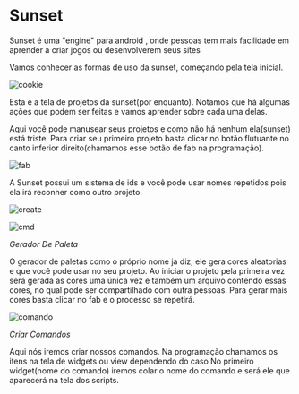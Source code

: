 # Sunset
Sunset é uma "engine" para android , onde pessoas tem mais facilidade em aprender a criar jogos ou desenvolverem seus sites


Vamos conhecer as formas de uso da sunset, começando pela tela inicial.

![cookie](https://user-images.githubusercontent.com/65344982/114322609-8c841c80-9af7-11eb-8e7a-efba82f4c105.jpg)

Esta é a tela de projetos da sunset(por enquanto). Notamos que há algumas ações que podem ser feitas e vamos aprender sobre cada uma delas.

Aqui você pode manusear seus projetos e como não há nenhum ela(sunset) está triste. Para criar seu primeiro projeto basta clicar no botão flutuante no canto inferior direito(chamamos esse botão de fab na programação).

![fab](https://user-images.githubusercontent.com/65344982/114323081-e554b480-9af9-11eb-9157-dede332af044.png)

A Sunset possui um sistema de ids e você pode usar nomes repetidos pois ela irá reconher como outro projeto.

![create](https://user-images.githubusercontent.com/65344982/114323201-90fe0480-9afa-11eb-8d99-12866ae6318b.png)

![cmd](https://user-images.githubusercontent.com/65344982/114323466-b6d7d900-9afb-11eb-82f9-e7f89b42671d.png)


*Gerador De Paleta*

O gerador de paletas como o próprio nome ja diz, ele gera cores aleatorias e que você pode usar no seu projeto. Ao iniciar o projeto pela primeira vez será gerada as cores uma única vez e também um arquivo contendo essas cores, no qual pode ser compartilhado com outra pessoas. Para gerar mais cores basta clicar no fab e o processo se repetirá.

![comando](https://user-images.githubusercontent.com/65344982/117059037-bf37c400-acf5-11eb-959b-bafb844a3677.jpg)

 *Criar Comandos*

Aqui nós iremos criar nossos comandos. Na programação chamamos os itens na tela de widgets ou view dependendo do caso
No primeiro widget(nome do comando) iremos colar o nome do comando e será ele que aparecerá na tela dos scripts.
